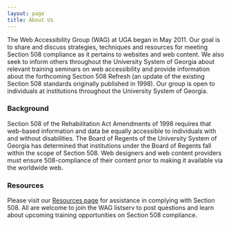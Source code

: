 ```yaml
---
layout: page
title: About Us
---
```


The Web Accessibility Group (WAG) at UGA began in May 2011. Our goal is to share and discuss strategies, techniques and resources for meeting Section 508 compliance as it pertains to websites and web content. We also seek to inform others throughout the University System of Georgia about relevant training seminars on web accessibility and provide information about the forthcoming Section 508 Refresh (an update of the existing Section 508 standards originally published in 1998). Our group is open to individuals at institutions throughout the University System of Georgia.

###  Background

Section 508 of the Rehabilitation Act Amendments of 1998 requires that web-based information and data be equally accessible to individuals with and without disabilities. The Board of Regents of the University System of Georgia has determined that institutions under the Board of Regents fall within the scope of Section 508. Web designers and web content providers must ensure 508-compliance of their content prior to making it available via the worldwide web.

###  Resources

Please visit our [Resources page](/resources) for assistance in complying with Section 508. All are welcome to join the WAG listserv to post questions and learn about upcoming training opportunities on Section 508 compliance.
